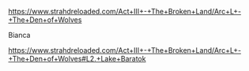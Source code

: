 https://www.strahdreloaded.com/Act+III+-+The+Broken+Land/Arc+L+-+The+Den+of+Wolves

Bianca 

https://www.strahdreloaded.com/Act+III+-+The+Broken+Land/Arc+L+-+The+Den+of+Wolves#L2.+Lake+Baratok